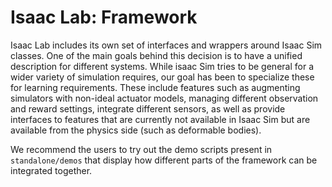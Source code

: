 # Isaac Lab: Framework

Isaac Lab includes its own set of interfaces and wrappers around Isaac Sim classes. One of the main goals behind this
decision is to have a unified description for different systems. While isaac Sim tries to be general for a wider
variety of simulation requires, our goal has been to specialize these for learning requirements. These include
features such as augmenting simulators with non-ideal actuator models, managing different observation and reward
settings, integrate different sensors, as well as provide interfaces to features that are currently not available in
Isaac Sim but are available from the physics side (such as deformable bodies).

We recommend the users to try out the demo scripts present in `standalone/demos` that display how different parts
of the framework can be integrated together.
